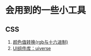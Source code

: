 # 会用到的一些小工具

## CSS

1. [颜色值转换(rgb与十六进制)](https://www.sioe.cn/yingyong/yanse-rgb-16/)
2. [UI组件库：uiverse](https://uiverse.io/)